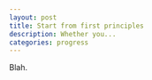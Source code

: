 ```yaml
---
layout: post
title: Start from first principles
description: Whether you...
categories: progress
---
```


Blah.
